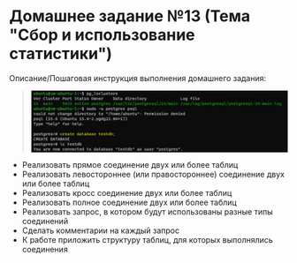 # Домашнее задание №13 (Тема "Сбор и использование статистики")

Описание/Пошаговая инструкция выполнения домашнего задания:

> <img src="pic/0.JPG" align="center" />

* Реализовать прямое соединение двух или более таблиц
* Реализовать левостороннее (или правостороннее) соединение двух или более таблиц
* Реализовать кросс соединение двух или более таблиц
* Реализовать полное соединение двух или более таблиц
* Реализовать запрос, в котором будут использованы разные типы соединений
* Сделать комментарии на каждый запрос
* К работе приложить структуру таблиц, для которых выполнялись соединения
